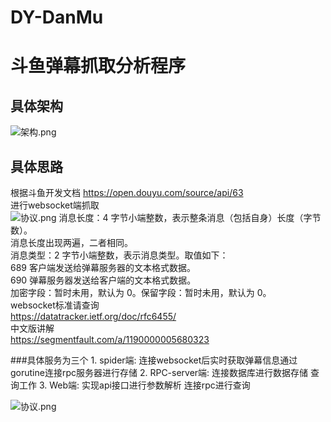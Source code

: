 # DY-DanMu
# 斗鱼弹幕抓取分析程序
## 具体架构
![架构.png](https://github.com/xiaxichen/DY-DanMu/blob/master/doc/%E5%BE%AE%E6%9C%8D%E5%8A%A1%E6%9E%B6%E6%9E%84%E5%9B%BE.png)

## 具体思路

根据斗鱼开发文档 https://open.douyu.com/source/api/63  
进行websocket端抓取  
![协议.png](https://github.com/xiaxichen/DY-DanMu/blob/master/doc/%E5%8D%8F%E8%AE%AE.png)
消息长度：4 字节小端整数，表示整条消息（包括自身）长度（字节数）。  
消息长度出现两遍，二者相同。  
消息类型：2 字节小端整数，表示消息类型。取值如下：  
689 客户端发送给弹幕服务器的文本格式数据。  
690 弹幕服务器发送给客户端的文本格式数据。  
加密字段：暂时未用，默认为 0。保留字段：暂时未用，默认为 0。  
websocket标准请查询  
https://datatracker.ietf.org/doc/rfc6455/  
中文版讲解  
https://segmentfault.com/a/1190000005680323  

###具体服务为三个 
    1. spider端:
        连接websocket后实时获取弹幕信息通过gorutine连接rpc服务器进行存储
    2. RPC-server端:
        连接数据库进行数据存储 查询工作
    3. Web端:
        实现api接口进行参数解析 连接rpc进行查询

![协议.png](https://github.com/xiaxichen/DY-DanMu/blob/master/doc/%E6%B5%81%E7%A8%8B%E5%9B%BE.png)